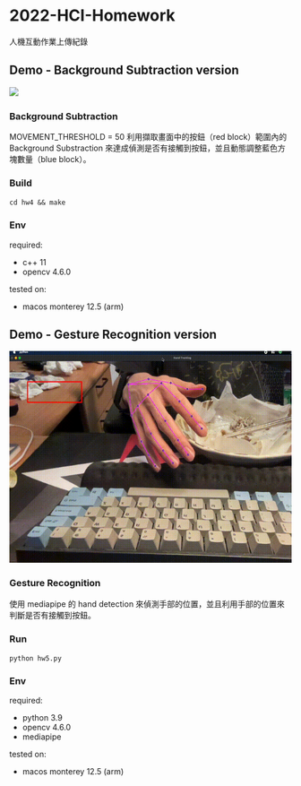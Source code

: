 # 2022-HCI-Homework

人機互動作業上傳紀錄

## Demo - Background Subtraction version

![](img/demo.gif)

### Background Subtraction

MOVEMENT_THRESHOLD = 50
利用擷取畫面中的按鈕（red block）範圍內的 Background Substraction 來達成偵測是否有接觸到按鈕，並且動態調整藍色方塊數量（blue block）。

### Build

```
cd hw4 && make
```

### Env

required: 
* c++ 11
* opencv 4.6.0

tested on:
* macos monterey 12.5 (arm)


## Demo - Gesture Recognition version
![](img/demo2.gif)

### Gesture Recognition

使用 mediapipe 的 hand detection 來偵測手部的位置，並且利用手部的位置來判斷是否有接觸到按鈕。

### Run

```
python hw5.py
```

### Env

required: 
* python 3.9
* opencv 4.6.0
* mediapipe

tested on:
* macos monterey 12.5 (arm)